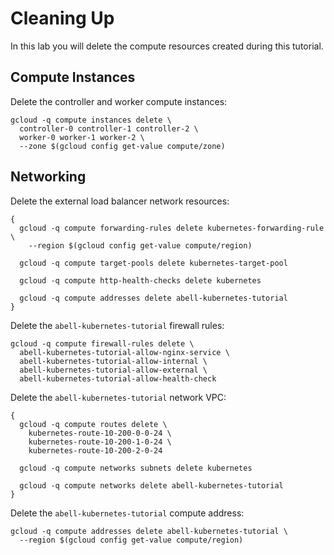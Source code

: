 # Cleaning Up

In this lab you will delete the compute resources created during this tutorial.

## Compute Instances

Delete the controller and worker compute instances:

```
gcloud -q compute instances delete \
  controller-0 controller-1 controller-2 \
  worker-0 worker-1 worker-2 \
  --zone $(gcloud config get-value compute/zone)
```

## Networking

Delete the external load balancer network resources:

```
{
  gcloud -q compute forwarding-rules delete kubernetes-forwarding-rule \
    --region $(gcloud config get-value compute/region)

  gcloud -q compute target-pools delete kubernetes-target-pool

  gcloud -q compute http-health-checks delete kubernetes

  gcloud -q compute addresses delete abell-kubernetes-tutorial
}
```

Delete the `abell-kubernetes-tutorial` firewall rules:

```
gcloud -q compute firewall-rules delete \
  abell-kubernetes-tutorial-allow-nginx-service \
  abell-kubernetes-tutorial-allow-internal \
  abell-kubernetes-tutorial-allow-external \
  abell-kubernetes-tutorial-allow-health-check
```

Delete the `abell-kubernetes-tutorial` network VPC:

```
{
  gcloud -q compute routes delete \
    kubernetes-route-10-200-0-0-24 \
    kubernetes-route-10-200-1-0-24 \
    kubernetes-route-10-200-2-0-24

  gcloud -q compute networks subnets delete kubernetes

  gcloud -q compute networks delete abell-kubernetes-tutorial
}
```

Delete the `abell-kubernetes-tutorial` compute address:

```
gcloud -q compute addresses delete abell-kubernetes-tutorial \
  --region $(gcloud config get-value compute/region)
```

